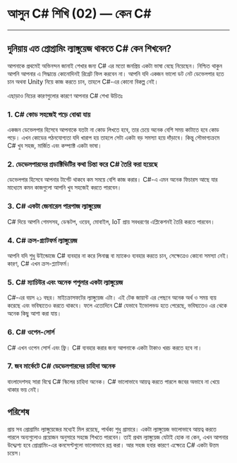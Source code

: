 # আসুন C# শিখি (02) — কেন C#


<hr>

## দুনিয়ায় এত প্রোগ্রামিং ল্যাঙ্গুয়েজ থাকতে C# কেন শিখবেন?

আপনাকে প্রথমেই অভিনন্দন জানাই শেখার জন্য C# এর মতো জনপ্রিয় একটা ভাষা বেছে নিয়েছেন। নিশ্চিত থাকুন আপনি আপনার এ সিদ্ধান্তে কোনোদিনই রিগ্রেট ফিল করবেন না। আপনি যদি একজন ভালো ডট নেট ডেভেলপার হতে চান অথবা Unity নিয়ে কাজ করতে চান, তাহলে C#-এর কোনো বিকল্প নেই।

এছাড়াও নিচের কারণগুলোর কারণে আপনার C# শেখা উচিতঃ

### 1. C# কোড সহজেই পড়ে বোঝা যায়

একজন ডেভেলপার হিসেবে আপনাকে যতটা না কোড লিখতে হবে, তার চেয়ে অনেক বেশি সময় কাটাতে হবে কোড পড়ে। এখন কোডের পঠনযোগ্যতা যদি খারাপ হয় তাহলে সেটা একটা বড় সমস্যা হয়ে দাঁড়াবে। কিন্তু সৌভাগ্যক্রমে C# খুব সহজ, মার্জিত এবং কম্প্যাক্ট একটা ভাষা।

### 2. ডেভেলপারদের প্রডাক্টিভিটির কথা চিন্তা করে C# তৈরি করা হয়েছে

ডেভেলপার হিসেবে আপনার টার্গেট থাকবে কম সময়ে বেশি কাজ করার। C#-এ এমন অনেক ফিচারস আছে যার মাধ্যেমে কমন কাজগুলো আপনি খুব সহজেই করতে পারবেন।

### 3. C# একটা জেনারেল পারপাজ ল্যাঙ্গুয়েজ

C# দিয়ে আপনি গেমসসহ, ডেস্কটপ, ওয়েব, মোবাইল, IoT প্রায় সবধরণের এপ্লিকেশনই তৈরি করতে পারবেন। 

### 4. C# ক্রস-প্ল্যাটফর্ম ল্যাঙ্গুয়েজ

আপনি যদি শুধু উইন্ডোজে C# ব্যবহার না করে লিনাক্স বা ম্যাকেও ব্যবহার করতে চান, সেক্ষেত্রেও কোনো সমস্যা নেই। কারণ, C# এখন ক্রস-প্ল্যাটফর্ম।

### 5. C# ম্যাচিউর এবং অনেক পপুলার একটা ল্যাঙ্গুয়েজ

C#-এর বয়স ২১ বছর। মাইক্রোসফটের  ল্যাঙ্গুয়েজ এটা। এই টেক জায়ান্ট এর পেছনে অনেক অর্থ ও সময় ব্যয় করেছে এবং ভবিষ্যতেও করতে থাকবে। ফলে এতোদিনে C# যেভাবে ইভোলভড হতে পেরেছে, ভবিষ্যতেও এর থেকে অনেক কিছু আশা করা যায়।

### 6. C# ওপেন-সোর্স

C# এখন ওপেন সোর্স এবং ফ্রি। C# ব্যবহার করার জন্য আপনাকে একটা টাকাও খরচ করতে হবে না।

### 7. জব মার্কেটে C# ডেভেলপারদের চাহিদা অনেক

বাংলাদেশসহ সারা বিশ্বে C# স্কিলের চাহিদা অনেক। C# ভালোভাবে আয়ত্ব করতে পারলে জবের অভাবে না খেয়ে থাকার ভয় নেই।

## পরিশেষ

প্রায় সব প্রোগ্রামিং ল্যাঙ্গুয়েজের মধ্যেই মিল রয়েছে, পার্থক্য শুধু গ্রামারে। একটা ল্যাঙ্গুয়েজ ভালোভাবে আয়ত্ব করতে পারলে অন্যগুলোও প্রয়োজন অনুসারে সহজে শিখতে পারবেন। তাই প্রথম ল্যাঙ্গুয়েজ যেটাই হোক না কেন, এখন আপনার উদ্দ্যেশ্য হবে প্রোগ্রামিং-এর কনসেপ্টগুলো ভালোভাবে রপ্ত করা। আর সহজ হবার কারণে এক্ষেত্রে C# একটা উত্তম চয়েস।













